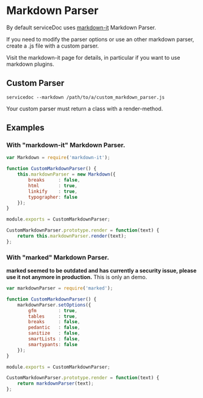# Markdown Parser

By default serviceDoc uses [markdown-it](https://github.com/markdown-it/markdown-it) Markdown Parser.

If you need to modify the parser options or use an other markdown parser, create a .js file with a custom parser.

Visit the markdown-it page for details, in particular if you want to use markdown plugins.


## Custom Parser

`servicedoc --markdown /path/to/a/custom_markdown_parser.js`

Your custom parser must return a class with a render-method.



## Examples

### With "markdown-it" Markdown Parser.

```js
var Markdown = require('markdown-it');

function CustomMarkdownParser() {
    this.markdownParser = new Markdown({
        breaks     : false,
        html       : true,
        linkify    : true,
        typographer: false
    });
}

module.exports = CustomMarkdownParser;

CustomMarkdownParser.prototype.render = function(text) {
    return this.markdownParser.render(text);
};
```



### With "marked" Markdown Parser.

**marked seemed to be outdated and has currently a security issue, please use it not anymore in production.**
This is only an demo.

```js
var markdownParser = require('marked');

function CustomMarkdownParser() {
    markdownParser.setOptions({
        gfm        : true,
        tables     : true,
        breaks     : false,
        pedantic   : false,
        sanitize   : false,
        smartLists : false,
        smartypants: false
    });
}

module.exports = CustomMarkdownParser;

CustomMarkdownParser.prototype.render = function(text) {
    return markdownParser(text);
};
```
